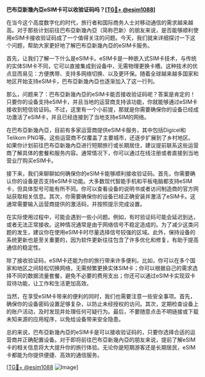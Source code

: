 **巴布亞新幾內亞eSIM卡可以收验证码吗？[[TG💪+ @esim1088](https://t.me/s/esim1088)]**

在当今这个高度数字化的时代，旅行者和国际商务人士对移动通信的需求越来越高。对于那些计划前往巴布亞新幾內亞（简称巴新）的朋友来说，是否能够顺利使用eSIM卡接收验证码成了一个值得关注的问题。今天，我们就来详细探讨一下这个问题，帮助大家更好地了解巴布亞新幾內亞的eSIM卡服务。

首先，让我们了解一下什么是eSIM卡。eSIM卡是一种嵌入式SIM卡技术，与传统的实体SIM卡不同，它可以直接集成到设备中，无需物理更换卡槽。这种技术的优点显而易见：方便携带、支持多网络切换、以及更环保。随着全球越来越多国家和地区开始支持eSIM卡，巴布亞新幾內亞也逐渐加入了这一行列。

那么，问题来了：巴布亞新幾內亞的eSIM卡能否接收验证码呢？答案是肯定的！只要你的设备支持eSIM卡，并且当地的运营商支持该功能，你就能够通过eSIM卡接收到短信验证码。不过，这里有一个小前提，那就是你需要确保你的设备已经成功激活了eSIM卡，并且已经连接到了当地支持eSIM的网络。

在巴布亞新幾內亞，目前有多家运营商提供eSIM卡服务，其中包括Digicel和Telikom PNG等。这些运营商不仅覆盖了主要城市，还逐步扩展到了乡村地区。如果你计划前往巴布亞新幾內亞进行短期旅行或长期居住，建议提前联系这些运营商了解具体的套餐和服务内容。通常情况下，你可以通过在线注册或者直接到当地营业厅购买eSIM卡。

接下来，我们来聊聊如何确保你的eSIM卡能够顺利接收验证码。首先，你需要确认你的设备是否支持eSIM卡功能。大多数现代智能手机和平板电脑都支持eSIM卡，但具体型号可能有所不同。你可以查看设备的说明书或者访问制造商的官方网站获取相关信息。其次，你需要确保你的设备已经正确安装并激活了eSIM卡。这通常需要输入运营商提供的激活码，并按照提示完成设置。

在实际使用过程中，可能会遇到一些小问题。例如，有时验证码可能会延迟到达，或者无法正常接收。这种情况通常是由于网络信号不稳定造成的。为了减少这类问题的发生，建议你在使用eSIM卡时尽量选择信号较强的区域。此外，保持设备的系统更新也是至关重要的，因为软件更新往往包含了许多优化和修复，有助于提高通信的稳定性。

除了接收验证码，eSIM卡还能为你的旅行带来许多便利。比如，你可以在多个国家和地区之间轻松切换网络，无需频繁更换实体SIM卡；你可以根据自己的需求选择不同的数据流量套餐，避免不必要的费用支出；你还可以通过eSIM卡实现双卡双待功能，让工作和生活更加高效。

当然，在享受eSIM卡带来的便利的同时，我们也需要注意一些安全事项。首先，确保你的设备密码设置足够复杂，以防止未经授权的访问。其次，定期检查设备上的账户活动，及时发现并处理任何可疑行为。最后，不要随意点击不明链接或下载未知来源的应用程序，以免给设备带来安全隐患。

总的来说，巴布亞新幾內亞的eSIM卡是可以接收验证码的，只要你选择合适的运营商并正确配置设备。对于即将前往巴布亞新幾內亞的朋友来说，提前了解eSIM卡的相关信息将大大提升你的旅行体验。无论你是短期游客还是长期居民，eSIM卡都能为你提供便捷、高效的通信服务。

[[TG💪+ @esim1088](https://t.me/s/esim1088) ![Image](https://i.postimg.cc/4NQfJmqS/Snipaste-2025-05-13-00-14-12.png)]